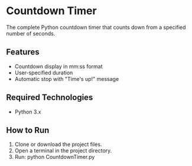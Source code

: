 # Countdown Timer

The complete Python countdown timer that counts down from a specified number of seconds.

## Features
- Countdown display in mm:ss format
- User-specified duration
- Automatic stop with "Time's up!" message

## Required Technologies
- Python 3.x

## How to Run
1. Clone or download the project files.  
2. Open a terminal in the project directory.  
3. Run: python CountdownTimer.py

